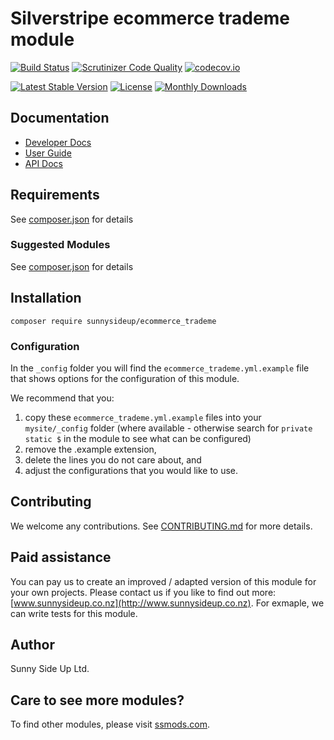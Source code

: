 # Silverstripe ecommerce trademe module
[![Build Status](https://travis-ci.org/sunnysideup/silverstripe-ecommerce_trademe.svg?branch=master)](https://travis-ci.org/sunnysideup/silverstripe-ecommerce_trademe)
[![Scrutinizer Code Quality](https://scrutinizer-ci.com/g/sunnysideup/silverstripe-ecommerce_trademe/badges/quality-score.png?b=master)](https://scrutinizer-ci.com/g/sunnysideup/silverstripe-ecommerce_trademe/?branch=master)
[![codecov.io](https://codecov.io/github/sunnysideup/silverstripe-ecommerce_trademe/coverage.svg?branch=master)](https://codecov.io/github/sunnysideup/silverstripe-ecommerce_trademe?branch=master)

[![Latest Stable Version](https://poser.pugx.org/sunnysideup/ecommerce_trademe/version)](https://packagist.org/packages/sunnysideup/ecommerce_trademe)
[![License](https://poser.pugx.org/sunnysideup/ecommerce_trademe/license)](https://packagist.org/packages/sunnysideup/ecommerce_trademe)
[![Monthly Downloads](https://poser.pugx.org/sunnysideup/ecommerce_trademe/d/monthly)](https://packagist.org/packages/sunnysideup/ecommerce_trademe)


## Documentation



 * [Developer Docs](docs/en/INDEX.md)
 * [User Guide](docs/en/userguide.md)
 * [API Docs](http://docs.ssmods.com/sunnysideup/ecommerce_trademe/classes.xhtml)


## Requirements



See [composer.json](composer.json) for details


### Suggested Modules



See [composer.json](composer.json) for details


## Installation


```
composer require sunnysideup/ecommerce_trademe
```

### Configuration



In the `_config` folder you will find the `ecommerce_trademe.yml.example`
file that shows options for the configuration of this module.

We recommend that you:

  1. copy these `ecommerce_trademe.yml.example` files into your
`mysite/_config` folder (where available - otherwise search for `private static $` in the module to see what can be configured)
  2. remove the .example extension,
  3. delete the lines you do not care about, and
  4. adjust the configurations that you would like to use.


## Contributing



We welcome any contributions. See [CONTRIBUTING.md](CONTRIBUTING.md) for more details.

## Paid assistance



You can pay us to create an improved / adapted version of this module for your own projects.  Please contact us if you like to find out more: [www.sunnysideup.co.nz](http://www.sunnysideup.co.nz).  For exmaple, we can write tests for this module.  

## Author



Sunny Side Up Ltd.


## Care to see more modules?

To find other modules, please visit [ssmods.com](http://ssmods.com/).
